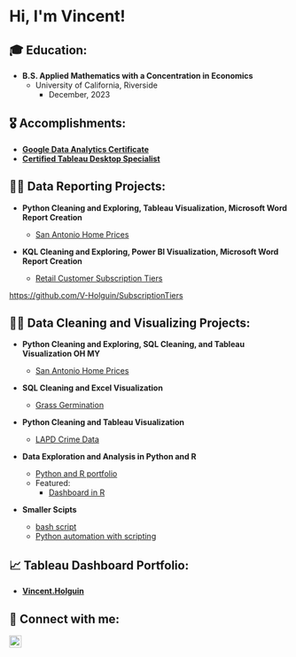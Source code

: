 <h1>Hi, I'm Vincent! </h1>

<h2>🎓 Education:</h2>

- <b>B.S. Applied Mathematics with a Concentration in Economics</b>
  - University of California, Riverside
      - December, 2023

<h2>🎖 Accomplishments:</h2>

- <b>[Google Data Analytics Certificate](https://www.coursera.org/account/accomplishments/professional-cert/6TM3F9WLB9B8?utm_source=link&utm_medium=certificate&utm_content=cert_image&utm_campaign=sharing_cta&utm_product=prof)</b>
- <b>[Certified Tableau Desktop Specialist](https://www.credly.com/badges/29931a08-4ebc-4536-995a-3c7c72d8c253)</b>

<h2>👨‍🏫 Data Reporting Projects:</h2>

- <b>Python Cleaning and Exploring, Tableau Visualization, Microsoft Word Report Creation</b>
  - [San Antonio Home Prices](https://github.com/V-Holguin/SmallProjects/blob/main/XYZ_Absenteeism_Report.docx)

- <b>KQL Cleaning and Exploring, Power BI Visualization, Microsoft Word Report Creation</b>
  - [Retail Customer Subscription Tiers](https://github.com/V-Holguin/SubscriptionTiers)

https://github.com/V-Holguin/SubscriptionTiers

<h2>👨‍💻 Data Cleaning and Visualizing Projects:</h2>

- <b>Python Cleaning and Exploring, SQL Cleaning, and Tableau Visualization OH MY</b>
  - [San Antonio Home Prices](https://github.com/V-Holguin/SanAntonioHomes/tree/main)

- <b>SQL Cleaning and Excel Visualization</b>
  - [Grass Germination](https://github.com/V-Holguin/Grass-Germination/tree/main)
 
- <b>Python Cleaning and Tableau Visualization</b>
  - [LAPD Crime Data](https://github.com/V-Holguin/LAPD-Crime)

- <b>Data Exploration and Analysis in Python and R</b>
  - [Python and R portfolio](https://github.com/V-Holguin/Data-Exploration/tree/main)
  - Featured:
      - [Dashboard in R](https://github.com/V-Holguin/Data-Exploration/tree/main/AmazonBooks)

- <b>Smaller Scipts</b>
  - [bash script](https://github.com/V-Holguin/SimpleBash/tree/main)
  - [Python automation with scripting](https://github.com/V-Holguin/PythonScripting)
 
<h2>📈 Tableau Dashboard Portfolio:</h2>

- <b>[Vincent.Holguin](https://public.tableau.com/app/profile/vincent.holguin/vizzes)

<h2> 🤳 Connect with me:</h2>

[<img align="left" alt="VincentHolguin | LinkedIn" width="22px" src="https://cdn.jsdelivr.net/npm/simple-icons@v3/icons/linkedin.svg" />][linkedin]

[linkedin]: https://www.linkedin.com/in/vincent-holguin-860635296/
